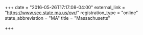 +++
date = "2016-05-26T17:17:08-04:00"
external_link = "https://www.sec.state.ma.us/ovr/"
registration_type = "online"
state_abbreviation = "MA"
title = "Massachusetts"

+++


